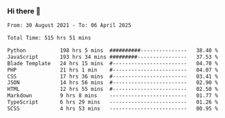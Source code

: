 ### Hi there 👋

<!--
**dominoto/dominoto** is a ✨ _special_ ✨ repository because its `README.md` (this file) appears on your GitHub profile.

Here are some ideas to get you started:

- 🔭 I’m currently working on ...
- 🌱 I’m currently learning ...
- 👯 I’m looking to collaborate on ...
- 🤔 I’m looking for help with ...
- 💬 Ask me about ...
- 📫 How to reach me: ...
- 😄 Pronouns: ...
- ⚡ Fun fact: ...
-->
<!--START_SECTION:waka-->

```txt
From: 30 August 2021 - To: 06 April 2025

Total Time: 515 hrs 51 mins

Python           198 hrs 5 mins  ##########---------------   38.40 %
JavaScript       193 hrs 34 mins #########----------------   37.53 %
Blade Template   24 hrs 15 mins  #------------------------   04.70 %
PHP              21 hrs 1 min    #------------------------   04.07 %
CSS              17 hrs 36 mins  #------------------------   03.41 %
JSON             14 hrs 56 mins  #------------------------   02.90 %
HTML             12 hrs 55 mins  #------------------------   02.50 %
Markdown         9 hrs 8 mins    -------------------------   01.77 %
TypeScript       6 hrs 29 mins   -------------------------   01.26 %
SCSS             4 hrs 53 mins   -------------------------   00.95 %
```

<!--END_SECTION:waka-->
